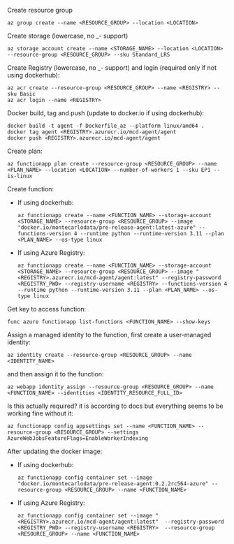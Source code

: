 Create resource group
```shell
az group create --name <RESOURCE_GROUP> --location <LOCATION>
```

Create storage (lowercase, no _- support)
```shell
az storage account create --name <STORAGE_NAME> --location <LOCATION> --resource-group <RESOURCE_GROUP> --sku Standard_LRS
```

Create Registry (lowercase, no _- support) and login (required only if not using dockerhub):
```shell
az acr create --resource-group <RESOURCE_GROUP> --name <REGISTRY> --sku Basic
az acr login --name <REGISTRY>
```

Docker build, tag and push (update to docker.io if using dockerhub):
```shell
docker build -t agent -f Dockerfile_az --platform linux/amd64 .
docker tag agent <REGISTRY>.azurecr.io/mcd-agent/agent
docker push <REGISTRY>.azurecr.io/mcd-agent/agent
```

Create plan:
```shell
az functionapp plan create --resource-group <RESOURCE_GROUP> --name <PLAN_NAME> --location <LOCATION> --number-of-workers 1 --sku EP1 --is-linux
```

Create function:
- If using dockerhub:
  ```shell
  az functionapp create --name <FUNCTION_NAME> --storage-account <STORAGE_NAME> --resource-group <RESOURCE_GROUP> --image "docker.io/montecarlodata/pre-release-agent:latest-azure" --functions-version 4 --runtime python --runtime-version 3.11 --plan <PLAN_NAME> --os-type linux
  ```
- If using Azure Registry:
  ```shell
  az functionapp create --name <FUNCTION_NAME> --storage-account <STORAGE_NAME> --resource-group <RESOURCE_GROUP> --image "<REGISTRY>.azurecr.io/mcd-agent/agent:latest" --registry-password <REGISTRY_PWD> --registry-username <REGISTRY> --functions-version 4 --runtime python --runtime-version 3.11 --plan <PLAN_NAME> --os-type linux
  ```

Get key to access function:
```shell
func azure functionapp list-functions <FUNCTION_NAME> --show-keys
```

Assign a managed identity to the function, first create a user-managed identity:
```shell
az identity create --resource-group <RESOURCE_GROUP> --name <IDENTITY_NAME> 
```
and then assign it to the function:
```shell
az webapp identity assign --resource-group <RESOURCE_GROUP> --name <FUNCTION_NAME> --identities <IDENTITY_RESOURCE_FULL_ID>
```

Is this actually required? it is according to docs but everything seems to be working fine without it:
```shell
az functionapp config appsettings set --name <FUNCTION_NAME> --resource-group <RESOURCE_GROUP> --settings AzureWebJobsFeatureFlags=EnableWorkerIndexing
```

After updating the docker image:
- If using dockerhub:
  ```shell
  az functionapp config container set --image "docker.io/montecarlodata/pre-release-agent:0.2.2rc564-azure" --resource-group <RESOURCE_GROUP> --name <FUNCTION_NAME>
  ```
- If using Azure Registry:
  ```shell
  az functionapp config container set --image "<REGISTRY>.azurecr.io/mcd-agent/agent:latest"  --registry-password <REGISTRY_PWD> --registry-username <REGISTRY>  --resource-group <RESOURCE_GROUP> --name <FUNCTION_NAME>
  ```
